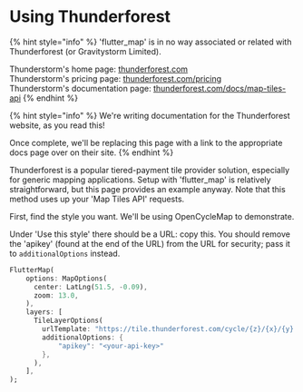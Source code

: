 # Using Thunderforest

{% hint style="info" %}
'flutter\_map' is in no way associated or related with Thunderforest (or Gravitystorm Limited).

Thunderstorm's home page: [thunderforest.com](https://www.thunderforest.com)\
Thunderstorm's pricing page: [thunderforest.com/pricing](https://www.thunderforest.com/pricing)\
Thunderstorm's documentation page: [thunderforest.com/docs/map-tiles-api](https://www.thunderforest.com/docs/map-tiles-api)
{% endhint %}

{% hint style="info" %}
We're writing documentation for the Thunderforest website, as you read this!

Once complete, we'll be replacing this page with a link to the appropriate docs page over on their site.
{% endhint %}

Thunderforest is a popular tiered-payment tile provider solution, especially for generic mapping applications. Setup with 'flutter\_map' is relatively straightforward, but this page provides an example anyway. Note that this method uses up your 'Map Tiles API' requests.

First, find the style you want. We'll be using OpenCycleMap to demonstrate.

Under 'Use this style' there should be a URL: copy this. You should remove the 'apikey' (found at the end of the URL) from the URL for security; pass it to `additionalOptions` instead.

```dart
FlutterMap(
    options: MapOptions(
      center: LatLng(51.5, -0.09),
      zoom: 13.0,
    ),
    layers: [
      TileLayerOptions(
        urlTemplate: "https://tile.thunderforest.com/cycle/{z}/{x}/{y}.png?apikey={apikey}",
        additionalOptions: {
            "apikey": "<your-api-key>"
        },
      ),
    ],
);
```
